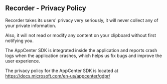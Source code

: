 ## Recorder - Privacy Policy

Recorder takes its users' privacy very seriously, it will never collect any of your private information. 

Also, it will not read or modify any content on your clipboard without first notifying you.

The AppCenter SDK is integrated inside the application and reports crash logs when the application crashes, which helps us fix bugs and improve the user experience.

The privacy policy for the AppCenter SDK is located at https://docs.microsoft.com/en-us/appcenter/gdpr/
